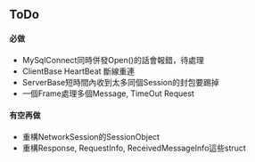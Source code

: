 ﻿## ToDo

#### 必做
- MySqlConnect同時併發Open()的話會報錯，待處理
- ClientBase HeartBeat 斷線重連
- ServerBase短時間內收到太多同個Session的封包要踢掉
- 一個Frame處理多個Message, TimeOut Request

#### 有空再做
- 重構NetworkSession的SessionObject
- 重構Response, RequestInfo, ReceivedMessageInfo這些struct